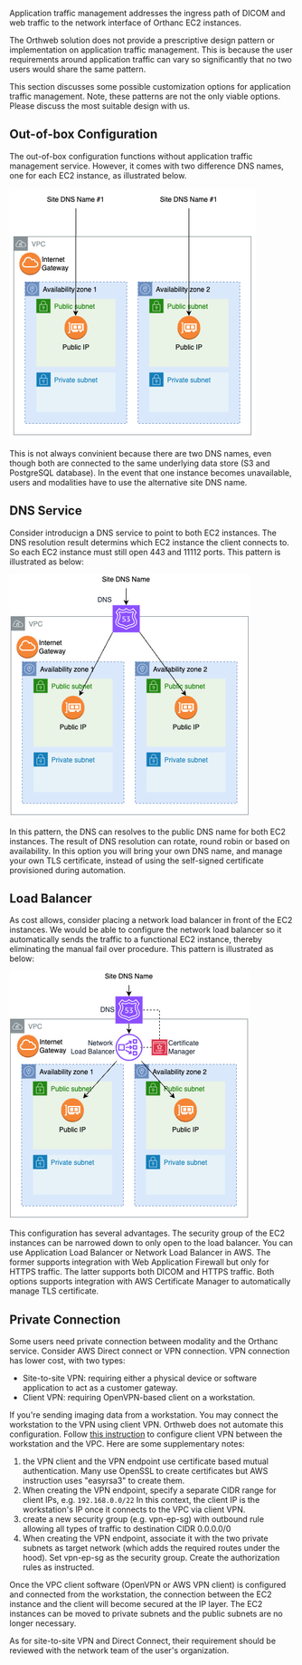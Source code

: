 
Application traffic management addresses the ingress path of DICOM and web traffic to the network interface of Orthanc EC2 instances. 

The Orthweb solution does not provide a prescriptive design pattern or implementation on application traffic management. This is because the user requirements around application traffic can vary so significantly that no two users would share the same pattern. 

This section discusses some possible customization options for application traffic management. Note, these patterns are not the only viable options. Please discuss the most suitable design with us.

## Out-of-box Configuration

The out-of-box configuration functions without application traffic management service. However, it comes with two difference DNS names, one for each EC2 instance, as illustrated below.

![Diagram](../assets/images/AppTraffic0.png)

This is not always convinient because there are two DNS names, even though both are connected to the same underlying data store (S3 and PostgreSQL database). In the event that one instance becomes unavailable, users and modalities have to use the alternative site DNS name.

## DNS Service
Consider introducign a DNS service to point to both EC2 instances. The DNS resolution result determins which EC2 instance the client connects to. So each EC2 instance must still open 443 and 11112 ports. This pattern is illustrated as below:

![Diagram](../assets/images/AppTraffic1.png)

In this pattern, the DNS can resolves to the public DNS name for both EC2 instances. The result of DNS resolution can rotate, round robin or based on availability. In this option you will bring your own DNS name, and manage your own TLS certificate, instead of using the self-signed certificate provisioned during automation.

## Load Balancer
As cost allows, consider placing a network load balancer in front of the EC2 instances. We would be able to configure the network load balancer so it automatically sends the traffic to a functional EC2 instance, thereby eliminating the manual fail over procedure. This pattern is illustrated as below:

![Diagram](../assets/images/AppTraffic2.png)

This configuration has several advantages. The security group of the EC2 instances can be narrowed down to only open to the load balancer. You can use Application Load Balancer or Network Load Balancer in AWS. The former supports integration with Web Application Firewall but only for HTTPS traffic. The latter supports both DICOM and HTTPS traffic. Both options supports integration with AWS Certificate Manager to automatically manage TLS certificate. 

## Private Connection

Some users need private connection between modality and the Orthanc service. Consider AWS Direct connect or VPN connection. VPN connection has lower cost, with two types:

* Site-to-site VPN: requiring either a physical device or software application to act as a customer gateway. 
* Client VPN: requiring OpenVPN-based client on a workstation.

If you're sending imaging data from a workstation. You may connect the workstation to the VPN using client VPN. Orthweb does not automate this configuration. Follow [this instruction](https://docs.aws.amazon.com/vpn/latest/clientvpn-admin/cvpn-getting-started.html) to configure client VPN between the workstation and the VPC. Here are some supplementary notes:

1. the VPN client and the VPN endpoint use certificate based mutual authentication. Many use OpenSSL to create certificates but AWS instruction uses "easyrsa3" to create them.
2. When creating the VPN endpoint, specify a separate CIDR range for client IPs, e.g. `192.168.0.0/22` In this context, the client IP is the workstation's IP once it connects to the VPC via client VPN.
3. create a new security group (e.g. vpn-ep-sg) with outbound rule allowing all types of traffic to destination CIDR 0.0.0.0/0
4. When creating the VPN endpoint, associate it with the two private subnets as target network (which adds the required routes under the hood). Set vpn-ep-sg as the security group. Create the authorization rules as instructed.

Once the VPC client software (OpenVPN or AWS VPN client) is configured and connected from the workstation, the connection between the EC2 instance and the client will become secured at the IP layer. The EC2 instances can be moved to private subnets and the public subnets are no longer necessary.

As for site-to-site VPN and Direct Connect, their requirement should be reviewed with the network team of the user's organization.